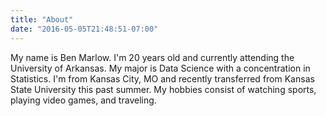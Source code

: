 ```yaml
---
title: "About"
date: "2016-05-05T21:48:51-07:00"
---
```


My name is Ben Marlow. I'm 20 years old and currently attending the University of Arkansas. My major is Data Science with a concentration in Statistics. I'm from Kansas City, MO and recently transferred from Kansas State University this past summer. My hobbies consist of watching sports, playing video games, and traveling.
